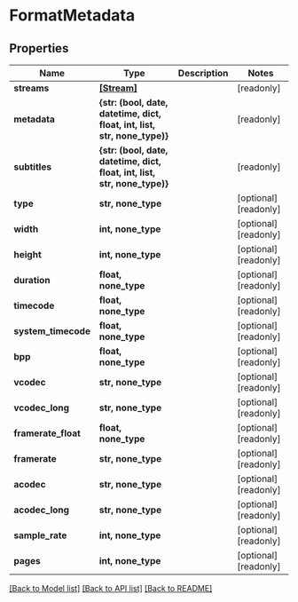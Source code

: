 # FormatMetadata


## Properties

Name | Type | Description | Notes
------------ | ------------- | ------------- | -------------
**streams** | [**[Stream]**](Stream.md) |  | [readonly] 
**metadata** | **{str: (bool, date, datetime, dict, float, int, list, str, none_type)}** |  | [readonly] 
**subtitles** | **{str: (bool, date, datetime, dict, float, int, list, str, none_type)}** |  | [readonly] 
**type** | **str, none_type** |  | [optional] [readonly] 
**width** | **int, none_type** |  | [optional] [readonly] 
**height** | **int, none_type** |  | [optional] [readonly] 
**duration** | **float, none_type** |  | [optional] [readonly] 
**timecode** | **float, none_type** |  | [optional] [readonly] 
**system_timecode** | **float, none_type** |  | [optional] [readonly] 
**bpp** | **float, none_type** |  | [optional] [readonly] 
**vcodec** | **str, none_type** |  | [optional] [readonly] 
**vcodec_long** | **str, none_type** |  | [optional] [readonly] 
**framerate_float** | **float, none_type** |  | [optional] [readonly] 
**framerate** | **str, none_type** |  | [optional] [readonly] 
**acodec** | **str, none_type** |  | [optional] [readonly] 
**acodec_long** | **str, none_type** |  | [optional] [readonly] 
**sample_rate** | **int, none_type** |  | [optional] [readonly] 
**pages** | **int, none_type** |  | [optional] [readonly] 

[[Back to Model list]](../#documentation-for-models) [[Back to API list]](../#documentation-for-api-endpoints) [[Back to README]](../)


